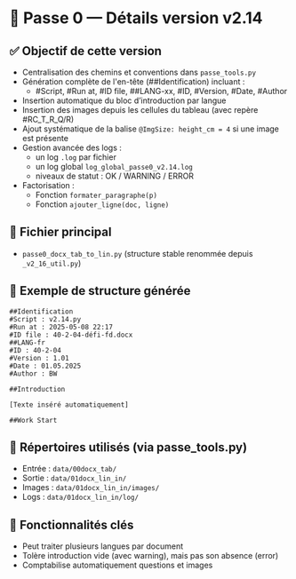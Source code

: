 # 🔧 Passe 0 — Détails version v2.14

## ✅ Objectif de cette version
- Centralisation des chemins et conventions dans `passe_tools.py`
- Génération complète de l'en-tête (##Identification) incluant :
  - #Script, #Run at, #ID file, ##LANG-xx, #ID, #Version, #Date, #Author
- Insertion automatique du bloc d’introduction par langue
- Insertion des images depuis les cellules du tableau (avec repère #RC_T_R_Q/R)
- Ajout systématique de la balise `@ImgSize: height_cm = 4` si une image est présente
- Gestion avancée des logs :
  - un log `.log` par fichier
  - un log global `log_global_passe0_v2.14.log`
  - niveaux de statut : OK / WARNING / ERROR
- Factorisation :
  - Fonction `formater_paragraphe(p)`
  - Fonction `ajouter_ligne(doc, ligne)`

## 📄 Fichier principal
- `passe0_docx_tab_to_lin.py` (structure stable renommée depuis `_v2_16_util.py`)

## 🧪 Exemple de structure générée
```text
##Identification
#Script : v2.14.py
#Run at : 2025-05-08 22:17
#ID file : 40-2-04-défi-fd.docx
##LANG-fr
#ID : 40-2-04
#Version : 1.01
#Date : 01.05.2025
#Author : BW

##Introduction

[Texte inséré automatiquement]

##Work Start
```

## 🧩 Répertoires utilisés (via passe_tools.py)
- Entrée : `data/00docx_tab/`
- Sortie : `data/01docx_lin_in/`
- Images : `data/01docx_lin_in/images/`
- Logs : `data/01docx_lin_in/log/`

## 📝 Fonctionnalités clés
- Peut traiter plusieurs langues par document
- Tolère introduction vide (avec warning), mais pas son absence (error)
- Comptabilise automatiquement questions et images